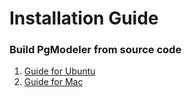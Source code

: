 # Installation Guide

### Build PgModeler from source code
1. [Guide for Ubuntu](pgmodeler/build_pgmodeler_from_source_ubuntu.md)
2. [Guide for Mac](pgmodeler/build_pgmodeler_from_source_mac.md)
